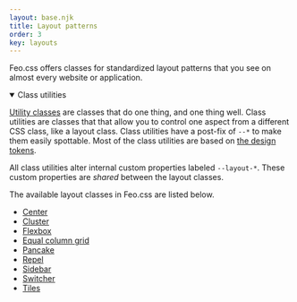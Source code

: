 ```yaml
---
layout: base.njk
title: Layout patterns
order: 3
key: layouts
---
```


Feo.css offers classes for standardized layout patterns that you see on almost every website or application.

<details open>
  <summary>Class utilities</summary>
  <p><a href="/utilities">Utility classes</a> are classes that do one thing, and one thing well. 
    Class utilities are classes that that allow you to control one aspect from a different CSS class, like a layout class. Class utilities have a post-fix of <code>--*</code> to make them easily spottable. Most of the class utilities are based on <a href="/tokens">the design tokens</a>.</p>
    <p>
      All class utilities alter internal custom properties labeled <code>--layout-*</code>. These custom properties are <i>shared</i> between the layout classes. 
    </p>
</details>

The available layout classes in Feo.css are listed below.

- [Center](/layouts/center)
- [Cluster](/layouts/cluster)
- [Flexbox](/layouts/flexbox)
- [Equal column grid](/layouts/grid)
- [Pancake](/layouts/pancake)
- [Repel](/layouts/repel)
- [Sidebar](/layouts/sidebar)
- [Switcher](/layouts/switcher)
- [Tiles](/layouts/tiles)

